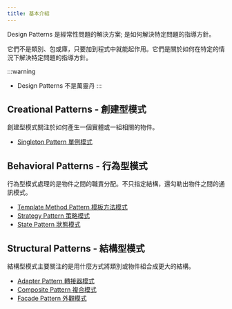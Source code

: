 ```yaml
---
title: 基本介紹
---
```


Design Patterns 是經常性問題的解決方案; 是如何解決特定問題的指導方針。

它們不是類別、包或庫，只要加到程式中就能起作用。它們是關於如何在特定的情況下解決特定問題的指導方針。

:::warning

* Design Patterns 不是萬靈丹
:::

## Creational Patterns - 創建型模式

創建型模式關注於如何產生一個實體或一組相關的物件。

* [Singleton Pattern 單例模式](singleton.md)

## Behavioral Patterns - 行為型模式

行為型模式處理的是物件之間的職責分配。不只指定結構，還勾勒出物件之間的通訊模式。

* [Template Method Pattern 模板方法模式](template-method.md)
* [Strategy Pattern 策略模式](strategy.md)
* [State Pattern 狀態模式](state.md)

## Structural Patterns - 結構型模式

結構型模式主要關注的是用什麼方式將類別或物件組合成更大的結構。

* [Adapter Pattern 轉接器模式](adapter.md)
* [Composite Pattern 複合模式](composite/composite.md)
* [Facade Pattern 外觀模式](facade.md)